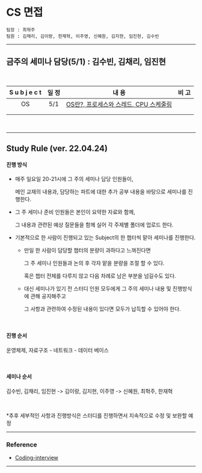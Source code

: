 # CS 면접

```
팀장 : 최혁주
팀원 : 김채리, 김이랑, 한재혁, 이주영, 신혜원, 김지현, 임진현, 김수빈
```

<hr>

## 금주의 세미나 담당(5/1) : 김수빈, 김채리, 임진현

<br>

| S u b j e c t | 일 정 |                            내 용                             | 비 고 |
| :-----------: | :---: | :----------------------------------------------------------: | :---: |
|      OS       |  5/1  | [OS란?, 프로세스와 스레드, CPU 스케줄링](https://github.com/windy825/Study_box/tree/master/CS면접/1.OS) |       |
|               |       |                                                              |       |
|               |       |                                                              |       |

<br>

<hr>

## Study Rule (ver. 22.04.24) 

#### 진행 방식 

- 매주 일요일 20-21시에 그 주의 세미나 담당 인원들이, 

  메인 교재의 내용과, 담당하는 파트에 대한 추가 공부 내용을 바탕으로 세미나를 진행한다.
  
- 그 주 세미나 준비 인원들은 본인이 요약한 자료와 함께, 

  그 내용과 관련된 예상 질문들을 함께 실어 각 주제별 폴더에 업로드 한다. 
  
- 기본적으로 한 사람이 진행되고 있는 Subject의 한 챕터씩 맡아 세미나를 진행한다.

  - 만일 한 사람이 담당할 챕터의 분량이 과하다고 느껴진다면
  
     그 주 세미나 인원들과 논의 후 각자 맡을 분량을 조절 할 수 있다.
  
     혹은 챕터 전체를 다루지 않고 다음 차례로 남은 부분을 넘길수도 있다. 
  
  - 대신 세미나가 있기 전 스터디 인원 모두에게 그 주의 세미나 내용 및 진행방식에 관해 공지해주고
  
    그 사항과 관련하여 수정된 내용이 있다면 모두가 납득할 수 있어야 한다.
  
  <br>

#### 진행 순서

 운영체제, 자료구조 - 네트워크 - 데이터 베이스 

  <br>

#### 세미나 순서 

김수빈, 김채리, 임진현 -> 김이랑, 김지현, 이주영 -> 신혜원, 최혁주, 한재혁

<br>

*추후 세부적인 사항과 진행방식은 스터디를 진행하면서 지속적으로 수정 및 보완할 예정

<hr>

### Reference

- [Coding-interview](https://github.com/qkraudghgh/coding-interview)

<hr>


